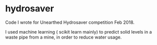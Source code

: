 # hydrosaver
Code I wrote for Unearthed Hydrosaver competition Feb 2018.

I used machine learning ( scikit learn mainly) to predict solid levels in a waste pipe from a mine, in order to reduce water usage.
